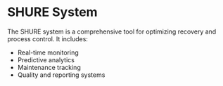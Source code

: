 # SHURE System
The SHURE system is a comprehensive tool for optimizing recovery and process control. It includes:
- Real-time monitoring
- Predictive analytics
- Maintenance tracking
- Quality and reporting systems
